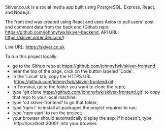 Skiver.co.uk is a social media app built using PostgreSQL, Express, React, and Node.js.

The front end was created using React and uses Axios to pull users' post and comment data from the back end (Github repo: https://github.com/johnnyfwk/skiver-backend, API URL: https://skiver.onrender.com/).

Live URL: https://skiver.co.uk

To run this project locally:
- go to the Github repo at https://github.com/johnnyfwk/skiver-frontend;
- near the top of the page, click on the button labeled 'Code';
- in the 'Local' tab, copy the HTTPS URL 'https://github.com/johnnyfwk/skiver-frontend.git';
- in Terminal, go to the folder you want to clone the repo;
- type 'git clone https://github.com/johnnyfwk/skiver-frontend.git' to copy that repo to your local machine;
- type 'cd skiver-frontend' to go that folder;
- type 'npm i' to install all packages the project requires to run;
- type 'npm start' to run the project;
- your browser should automatically display the app; if it doesn't, type 'http://localhost:3000/' into your browser.